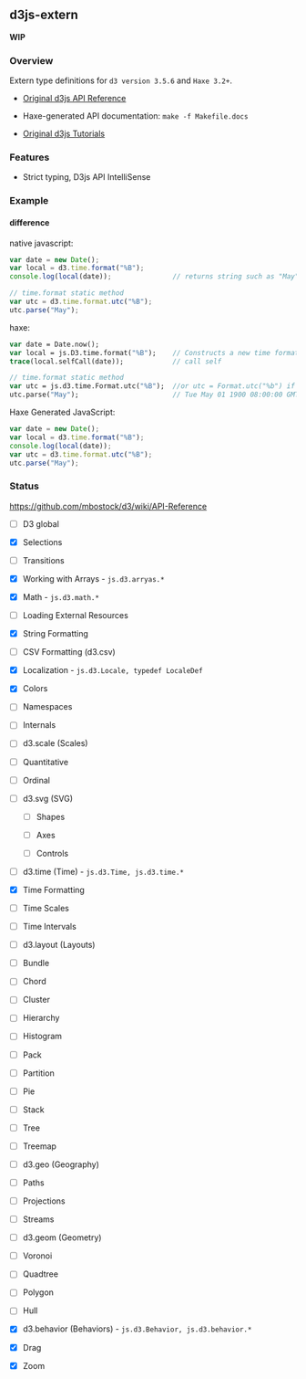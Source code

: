 d3js-extern
-------

**WIP**

### Overview

Extern type definitions for `d3 version 3.5.6` and `Haxe 3.2+`.

 * [Original d3js API Reference](https://github.com/mbostock/d3/wiki/API-Reference)

  - Haxe-generated API documentation: `make -f Makefile.docs`
	 
 * [Original d3js Tutorials](https://github.com/mbostock/d3/wiki/Tutorials)

### Features

 * Strict typing, D3js API IntelliSense
 
### Example

#### difference

native javascript:

```js
var date = new Date();
var local = d3.time.format("%B");
console.log(local(date));				// returns string such as "May" 

// time.format static method
var utc = d3.time.format.utc("%B");
utc.parse("May");
```

haxe:

```haxe
var date = Date.now();
var local = js.D3.time.format("%B");	// Constructs a new time formatter
trace(local.selfCall(date)); 			// call self

// time.format static method 
var utc = js.d3.time.Format.utc("%B");	//or utc = Format.utc("%b") if import js.d3.time.Format
utc.parse("May");						// Tue May 01 1900 08:00:00 GMT+0800
```

Haxe Generated JavaScript:

```js
var date = new Date();
var local = d3.time.format("%B");
console.log(local(date));
var utc = d3.time.format.utc("%B");
utc.parse("May");
```

### Status

https://github.com/mbostock/d3/wiki/API-Reference

 - [ ] D3 global
 
 - [x] Selections
 
 - [ ] Transitions
 
 - [x] Working with Arrays - `js.d3.arryas.*`
 
 - [x] Math - `js.d3.math.*`
 
 - [ ] Loading External Resources
 
 - [x] String Formatting
 
 - [ ] CSV Formatting (d3.csv)
 
 - [x] Localization	- `js.d3.Locale, typedef LocaleDef`
 
 - [x] Colors 
 
 - [ ] Namespaces
 
 - [ ] Internals
 
 - [ ] d3.scale (Scales)
 
  - [ ] Quantitative
  
  - [ ] Ordinal
   
 - [ ] d3.svg (SVG)
 
   - [ ] Shapes
   
   - [ ] Axes
   
   - [ ] Controls
   
 - [ ] d3.time (Time) - `js.d3.Time, js.d3.time.*`
 
  - [x] Time Formatting
  
  - [ ] Time Scales
  
  - [ ] Time Intervals
  
 - [ ] d3.layout (Layouts)
 
  - [ ] Bundle
 
  - [ ] Chord
 
  - [ ] Cluster
  
  - [ ] Hierarchy
  
  - [ ] Histogram
  
  - [ ] Pack
  
  - [ ] Partition
  
  - [ ] Pie
  
  - [ ] Stack
  
  - [ ] Tree
  
  - [ ] Treemap

 - [ ] d3.geo (Geography)
 
  - [ ] Paths
 
  - [ ] Projections
 
  - [ ] Streams
 
 - [ ] d3.geom (Geometry)
 
  - [ ] Voronoi
 
  - [ ] Quadtree
 
  - [ ] Polygon
 
  - [ ] Hull
  
 - [x] d3.behavior (Behaviors) - `js.d3.Behavior, js.d3.behavior.*`
	
  - [x] Drag
 
  - [x] Zoom


